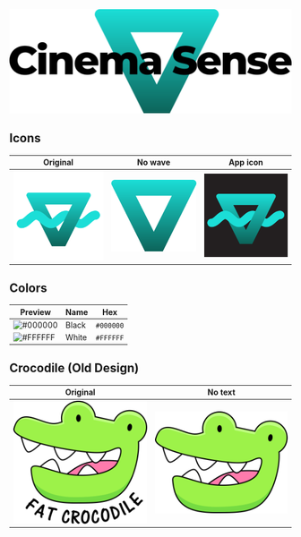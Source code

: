 <img src="banner-whitetransparent.png" alt="Cinema Sense Logo" />

## Icons
| Original | No wave | App icon |
| --- | --- | --- |
| <img src="logo.svg" width="256" alt="Cinema Sense Logo" /> | <img src="logo-nowave.svg" width="256" alt="Cinema Sense Logo" /> | <img src="app/icon.png" width="256" alt="Cinema Sense Logo" /> |

## Colors
| Preview | Name | Hex |
| --- | --- | --- |
| ![#000000](http://via.placeholder.com/48/000000?text=+) | Black | `#000000` |
| ![#FFFFFF](http://via.placeholder.com/48/FFFFFF?text=+) | White | `#FFFFFF` |

## Crocodile (Old Design)
| Original | No text |
| --- | --- |
| <img src="crocodile/FatCrocodile.svg" width="256" alt="Crocodile Logo" /> | <img src="crocodile/FatCrocodileIcon.svg" width="256" alt="Crocodile Logo" /> |
